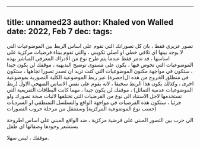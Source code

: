 
---
title: unnamed23
author: Khaled von Walled
date: 2022, Feb 7
dec:
tags:
---
تصور عزيزي فقط ، بان كل تصوراتك التي تقوم على اساس الربط بين الموضوعيات التي لا يوجد بينها اي تلاقي خطي او اصلي تكويني ، والتي تقوم ببناء فرضيات مركزية على اساسها ، قد تدمر فقط عندما يتم طرح نوع من الادراك المعرفي المباشر بهذه الموضوعيات التي تخوض فيها ، يكون على مستوى توضيح البديهية ، موقفك لن يكون جيدا ، ستكون في مواجهة مكنون الموضوعيات التي كنت تريد ان تصدر تصورا تجاهها ، ستكون في منطلق الخروج من هذه ال(حصرة) عبر ربط الموضوعية الكلية التصورية بموضوعية اخرى ، وكذلك يكون هذا الربط سخيفا ، لانه يقوم على نفس الاساس المنهجي الاول (ربط الموضوعيات عدمية التماثل) ، موقفك لن يكون جيدا ، مهما كانت البطاقات التفريعية التي تستخدمها لاجل الاستناد الى نوع من الفرضيات التي تختلفها لاثبات صحة تصورك ولو جزئيا ، ستكون هذه الفرضيات في مواجهة الواقع والتسلسل التمنطقي او السرديات (حسب نوع الموضوعية المركزية) وستنتقل من مرحلة حروب التصورات

الى حرب بين التصور المبني على فرضية مركزية ، ضد الواقع المبني على اساس اطروحة يستشعر وجودها وصفاتها اي طفل

موقفك ، ليس سهلا.
